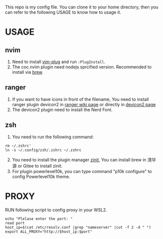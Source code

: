 This repo is my config file. You can clone it to your home directory, then you can refer to the following USAGE to know how to usage it.  

# USAGE

## nvim
1. Need to install [vim-plug](https://github.com/junegunn/vim-plug) and run `:PlugInstall`. 
2. The coc.nvim plugin need nodejs sprcified version. Recommended to install via [brew](https://brew.sh/). 

## ranger
1. If you want to have icons in front of the filename, You need to install ranger plugin devicon2 in [ranger wiki page](https://github.com/ranger/ranger/wiki) or directly in [devicon2 page](https://github.com/cdump/ranger-devicons2)
2. The devicon2 plugin need to install the Nerd Font. 

## zsh
1. You need to run the following command: 
```
rm ~/.zshrc'
ln -s ~/.config/zsh/.zshrc ~/.zshrc 
```
2. You need to install the plugin manager [zinit](https://github.com/zdharma/zinit), 
   You can install brew in 清华源 or Gitee to install zinit. 
3. For plugin powerlevel10k, you can type command "p10k configure" to config Powerlevel10k theme. 

# PROXY

RUN following script to config proxy in your WSL2. 
```
echo "Plelase enter the port: "
read port
host_ip=$(cat /etc/resolv.conf |grep "nameserver" |cut -f 2 -d " ")
export ALL_PROXY="http://$host_ip:$port" 
```
